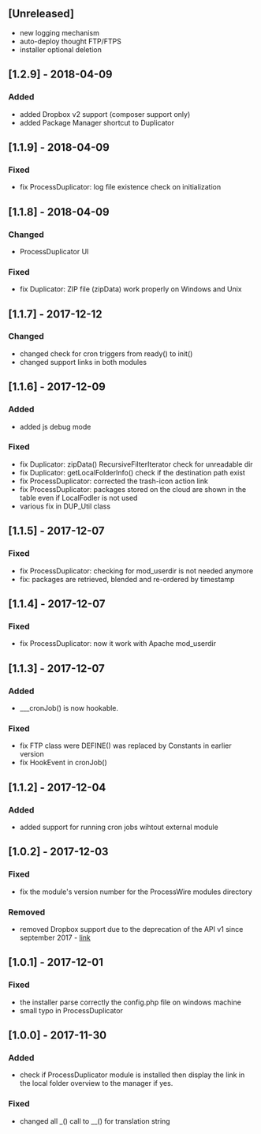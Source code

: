 ## [Unreleased]
- new logging mechanism
- auto-deploy thought FTP/FTPS
- installer optional deletion

## [1.2.9] - 2018-04-09
### Added
- added Dropbox v2 support (composer support only)
- added Package Manager shortcut to Duplicator

## [1.1.9] - 2018-04-09
### Fixed
- fix ProcessDuplicator: log file existence check on initialization

## [1.1.8] - 2018-04-09
### Changed
- ProcessDuplicator UI

### Fixed
- fix Duplicator: ZIP file (zipData) work properly on Windows and Unix

## [1.1.7] - 2017-12-12
### Changed
- changed check for cron triggers from ready() to init()
- changed support links in both modules

## [1.1.6] - 2017-12-09
### Added
- added js debug mode

### Fixed
- fix Duplicator: zipData() RecursiveFilterIterator check for unreadable dir
- fix Duplicator: getLocalFolderInfo() check if the destination path exist
- fix ProcessDuplicator: corrected the trash-icon action link
- fix ProcessDuplicator: packages stored on the cloud are shown in the table even if LocalFodler is not used
- various fix in DUP_Util class


## [1.1.5] - 2017-12-07
### Fixed
- fix ProcessDuplicator: checking for mod_userdir is not needed anymore
- fix: packages are retrieved, blended and re-ordered by timestamp

## [1.1.4] - 2017-12-07
### Fixed
- fix ProcessDuplicator: now it work with Apache mod_userdir

## [1.1.3] - 2017-12-07
### Added
- ___cronJob() is now hookable.
### Fixed
- fix FTP class were DEFINE() was replaced by Constants in earlier version
- fix HookEvent in cronJob()


## [1.1.2] - 2017-12-04
### Added
- added support for running cron jobs wihtout external module

## [1.0.2] - 2017-12-03
### Fixed
- fix the module's version number for the ProcessWire modules directory
### Removed
- removed Dropbox support due to the deprecation of the API v1 since september 2017 - [link](https://blogs.dropbox.com/developers/2017/06/updated-api-v1-deprecation-timeline/)

## [1.0.1] - 2017-12-01
### Fixed
- the installer parse correctly the config.php file on windows machine
- small typo in ProcessDuplicator


## [1.0.0] - 2017-11-30
### Added
- check if ProcessDuplicator module is installed then display the link in the local folder overview to the manager if yes.

### Fixed
- changed all _() call to __() for translation string


